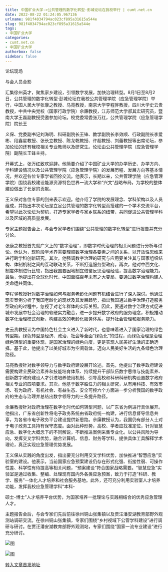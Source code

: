 ```yaml
---
title: 中国矿业大学->公共管理的数字化转型·彭城论坛在我校举行 | cumt.net.cn
date: 2022-08-22 01:24:05.967136
urlname: 981f4034794ac023cf895a31615a544e
slug: 981f4034794ac023cf895a31615a544e
tags: 
- 中国矿业大学
categories:
- cumt.net.cn
- 中国矿业大学
authorbox: false
sidebar: false
---
```

论坛现场

与会人员合影  

汇集徐州英才，聚焦家乡建设，引领数字发展，加快治理转型。8月1日至8月2日，公共管理的数字化转型·彭城论坛在我校公共管理学院（应急管理学院）举行，中国人民大学张康之教授、马亮教授，南京大学李程骅教授，四川大学史云贵教授，中共中央党校（国家行政学院）佘廉教授，江苏师范大学郝其宏研究员，暨南大学王磊副教授受邀参加论坛。校党委常委张万红，公共管理学院（应急管理学院）院长王
<!--more-->
义保、党委副书记刘海明、科研副院长王锋、教学副院长李效顺、行政副院长李爱彬、段鑫星教授、张长立教授、陈龙乾教授、许超教授、刘蕾教授等出席论坛，参加论坛的还有我校相关专业教师以及研究生。论坛由公共管理学院（应急管理学院）副院长王锋主持。

开幕式上，张万红致欢迎辞。他简要介绍了中国矿业大学的办学历史、办学方向、学科建设情况以及公共管理学院（应急管理学院）的发展历程、发展方向等基本情况，并欢迎各位专家学者回徐交流。他表示，长期以来，公共管理学院（应急管理学院）围绕我校建设能源资源特色世界一流大学和“兴文”战略布局，为学校的整体建设做出了长足的贡献。

王义保对各位专家的到来表示欢迎。他介绍了学院的发展理念、学科架构以及人员组成，并指出本次论坛是立足公共管理的数字化转型而搭建的一个学术交流平台，希望以此次论坛为契机，打造专家学者与家乡联系的纽带，共同促进公共管理学科以及区域的高质量发展。

专家主题报告会上，与会专家学者们围绕“公共管理的数字化转型”进行报告并充分讨论。

张康之教授首先就广义上的“数字治理”，即数字时代治理的相关问题进行分析与讨论。他认为，现阶段学术界需要理顺数字治理各要素之间的关系，以开放性思维来进行跨学科创新研究。其次，他强调数字治理的研究与应用要关注其与国家组织结构、体制机制之间的互动联动关系，不断打造服务型政府。再次，他对中西文化、制度体制进行比较，指出我国要因地制宜借鉴反思治理经验，提高数字治理能力。最后，他提出在全球化时代，中国面临百年未有之大变局，要通过数字治理构建人类命运共同体。

李程骅教授针对数字治理如何与服务老龄化问题有机结合进行了深入探讨。他通过现实案例分析了我国老龄化的现状及其发展趋势，指出我国通过数字治理打造服务型政府的过程中，忽视了对老年群体的实际关照。因此，要通过数字治理方式促进城市发展中社会治理的软硬实力融合，进一步提升数字政府的服务理念，积极推动数字化治理模式创新，构建高效的老龄化服务体系，提升社会管理和服务能力。

史云贵教授认为中国特色社会主义进入了新时代，也意味着进入了国家治理的绿色转型期。绿色转型是经济、政治、社会等全面“绿色化”的过程，而绿色治理是治理绿色转型的重要体现，是国家治理的绿色向度，更是实现人民美好生活的正确选择。基于此，他提出了以美好城市为空间载体，迈向人民美好生活的九条绿色治理路径。

马亮教授针对数字领导力与数字政府建设展开论述。首先，他提出了数字政府建设需要构建全民政治素养和技能培育体系、持续提升干部队伍数字思维与技能素养、创新数字政府建设人才引进培养使用机制、引导高校和科研科研机构设置数字政府相关专业的四项要求。其次，他基于数字胜任力的相关研究，从有用科技、有效市场、有为政府、有机社会、有益生态、安全可控六个方面进一步分析我国的数字政府的生态与治理并总结出数字领导力的三条提升路径。

佘廉教授针对政府治理在数字化时代如何转型问题，以广东省为例进行具体展开。他指出，广东省创新性将电子政务系统由省政府统一构建，进行信息督导信息共享，为各省市电子政务平台建设提供新思路。佘廉教授认为，我国仍有部分人士对于电子政务工具持有保守态度。面对此种形势，高校、学者应找准定位，针对智慧应急、数字化大概念下的不同解说，不断推进案例采集专业化。以公共风险为导向，发挥交叉学科优势，融合计算机、信息、财务等学科，提供具体工具解释学术理论，真正实现应急管理优势发展。

王义保从实践的角度出发，指出要充分利用交叉学科优势，加快推进“智慧应急”实验室的建设。他表示，当前国家应急预案建设仍存在形式化强、衔接性弱、可操作性差、科学性有待提高等相关问题，“预案建设”符合国家战略需要。“智慧应急”实验室是通过收集、整编、处理现有国内外各类应急预案，致力于打造“科研、教学、服务”一体化人才培养和社会服务基地。此外，还可充分利用实验室人才培养功能，发挥我校应急管理学科“本科-

硕士-博士”人才培养平台优势，为国家培养一批理论与实践相结合的优秀应急管理人才。

主题报告会后，与会专家们先后前往徐州铜山张集镇以及贾汪潘安湖教育部野外观测站调研交流。在徐州铜山张集镇，专家们围绕“乡村视域下公管学科建设”进行调研与研讨。在贾汪潘安湖教育部野外观测站，专家们围绕“国家一流专业建设”进行充分研讨。

![图](http://xwzx.cumt.edu.cn/_upload/article/images/e1/7e/1f5adbc44d419e3db77b3d21e236/0495153a-2eba-4802-aa40-8bb00d1e4eb2.png)

![图](http://xwzx.cumt.edu.cn/_upload/article/images/e1/7e/1f5adbc44d419e3db77b3d21e236/0818e8cd-20e0-4dad-9b5b-2a9e67a8cbb3.png)

[转入文章首发地址](http://xwzx.cumt.edu.cn/a1/30/c523a631088/page.htm)